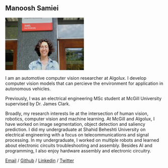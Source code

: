 ## Manoosh Samiei

<img src="./images/unnamed_2.jpg" width="250"/>

I am an automotive computer vision researcher at Algolux. I develop computer vision models that can percieve the environment for application in autonomous vehicles.

Previously, I was an electrical engineering MSc student at McGill University supervised by Dr. James Clark. 

Broadly, my research interests lie at the intersection of human vision, robotics, computer vision and machine learning. At McGill and Algolux, I have worked on image segmentation, object detection and saliency prediction. I did my undergraduate at Shahid Beheshti University on electrical engineering with a focus on telecommunications and signal processing. In my undergraduate, I worked on multiple robots and learned about electronic circuits troubleshooting and assembly. Besides AI and programming, I also enjoy hardware assembly and electronic circuitry.

[Email](manoosh.samiei@mail.mcgill.ca) /
 [Github](https://github.com/ManooshSamiei) /
 [Linkedin](https://www.linkedin.com/in/manoosh-samiei-2386a1190) /
 [Twitter](https://twitter.com/SamieiManoosh)
